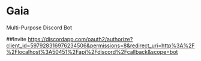 # Gaia
Multi-Purpose Discord Bot

##Invite
https://discordapp.com/oauth2/authorize?client_id=597928316976234506&permissions=8&redirect_uri=http%3A%2F%2Flocalhost%3A50451%2Fapi%2Fdiscord%2Fcallback&scope=bot


